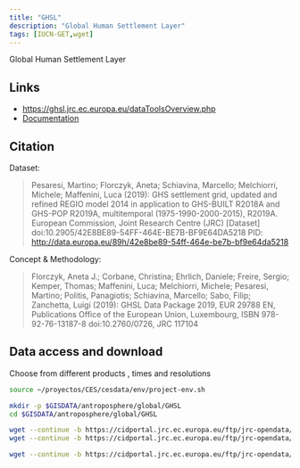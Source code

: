 ```yaml
---
title: "GHSL"
description: "Global Human Settlement Layer"
tags: [IUCN-GET,wget]
---
```


Global Human Settlement Layer

## Links 
- https://ghsl.jrc.ec.europa.eu/dataToolsOverview.php
- [Documentation](https://ghsl.jrc.ec.europa.eu/documents/GHSL_Data_Package_2019.pdf?t=1478q532234372)

## Citation
Dataset:
> Pesaresi, Martino; Florczyk, Aneta; Schiavina, Marcello; Melchiorri, Michele; Maffenini, Luca (2019): GHS settlement grid, updated and refined REGIO model 2014 in application to GHS-BUILT R2018A and GHS-POP R2019A, multitemporal (1975-1990-2000-2015), R2019A. European Commission, Joint Research Centre (JRC) [Dataset] doi:10.2905/42E8BE89-54FF-464E-BE7B-BF9E64DA5218 PID: http://data.europa.eu/89h/42e8be89-54ff-464e-be7b-bf9e64da5218

Concept & Methodology:
> Florczyk, Aneta J.; Corbane, Christina; Ehrlich, Daniele; Freire, Sergio; Kemper, Thomas; Maffenini, Luca; Melchiorri, Michele; Pesaresi, Martino; Politis, Panagiotis; Schiavina, Marcello; Sabo, Filip; Zanchetta, Luigi (2019): GHSL Data Package 2019, EUR 29788 EN, Publications Office of the European Union, Luxembourg, ISBN 978-92-76-13187-8 doi:10.2760/0726, JRC 117104

## Data access and download

Choose from different products , times and resolutions

```sh
source ~/proyectos/CES/cesdata/env/project-env.sh

mkdir -p $GISDATA/antroposphere/global/GHSL
cd $GISDATA/antroposphere/global/GHSL

wget --continue -b https://cidportal.jrc.ec.europa.eu/ftp/jrc-opendata/GHSL/GHS_BUILT_LDSMT_GLOBE_R2018A/GHS_BUILT_LDS2000_GLOBE_R2018A_54009_1K/V2-0/GHS_BUILT_LDS2000_GLOBE_R2018A_54009_1K_V2_0.zip
wget --continue -b https://cidportal.jrc.ec.europa.eu/ftp/jrc-opendata/GHSL/GHS_BUILT_LDSMT_GLOBE_R2018A/GHS_BUILT_LDSMT_GLOBE_R2018A_3857_30/V2-0/GHS_BUILT_LDSMT_GLOBE_R2018A_3857_30_V2_0.zip

wget --continue -b https://cidportal.jrc.ec.europa.eu/ftp/jrc-opendata/GHSL/GHS_SMOD_POP_GLOBE_R2019A/GHS_SMOD_POP2000_GLOBE_R2019A_54009_1K/V2-0/GHS_SMOD_POP2000_GLOBE_R2019A_54009_1K_V2_0.zip
```
